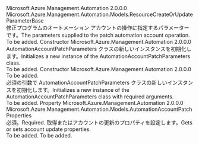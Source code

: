 <Type Name="AutomationAccountPatchParameters" FullName="Microsoft.Azure.Management.Automation.Models.AutomationAccountPatchParameters">
  <TypeSignature Language="C#" Value="public class AutomationAccountPatchParameters : Microsoft.Azure.Management.Automation.Models.ResourceCreateOrUpdateParameterBase" />
  <TypeSignature Language="ILAsm" Value=".class public auto ansi beforefieldinit AutomationAccountPatchParameters extends Microsoft.Azure.Management.Automation.Models.ResourceCreateOrUpdateParameterBase" />
  <TypeSignature Language="DocId" Value="T:Microsoft.Azure.Management.Automation.Models.AutomationAccountPatchParameters" />
  <TypeSignature Language="VB.NET" Value="Public Class AutomationAccountPatchParameters&#xA;Inherits ResourceCreateOrUpdateParameterBase" />
  <TypeSignature Language="F#" Value="type AutomationAccountPatchParameters = class&#xA;    inherit ResourceCreateOrUpdateParameterBase" />
  <AssemblyInfo>
    <AssemblyName>Microsoft.Azure.Management.Automation</AssemblyName>
    <AssemblyVersion>2.0.0.0</AssemblyVersion>
  </AssemblyInfo>
  <Base>
    <BaseTypeName>Microsoft.Azure.Management.Automation.Models.ResourceCreateOrUpdateParameterBase</BaseTypeName>
  </Base>
  <Interfaces />
  <Docs>
    <summary>
            <span data-ttu-id="60b53-101">修正プログラムのオートメーション アカウントの操作に指定するパラメーターです。</span><span class="sxs-lookup"><span data-stu-id="60b53-101">The parameters supplied to the patch automation account operation.</span></span>
            </summary>
    <remarks>To be added.</remarks>
  </Docs>
  <Members>
    <Member MemberName=".ctor">
      <MemberSignature Language="C#" Value="public AutomationAccountPatchParameters ();" />
      <MemberSignature Language="ILAsm" Value=".method public hidebysig specialname rtspecialname instance void .ctor() cil managed" />
      <MemberSignature Language="DocId" Value="M:Microsoft.Azure.Management.Automation.Models.AutomationAccountPatchParameters.#ctor" />
      <MemberSignature Language="VB.NET" Value="Public Sub New ()" />
      <MemberType>Constructor</MemberType>
      <AssemblyInfo>
        <AssemblyName>Microsoft.Azure.Management.Automation</AssemblyName>
        <AssemblyVersion>2.0.0.0</AssemblyVersion>
      </AssemblyInfo>
      <Parameters />
      <Docs>
        <summary>
            <span data-ttu-id="60b53-102">AutomationAccountPatchParameters クラスの新しいインスタンスを初期化します。</span><span class="sxs-lookup"><span data-stu-id="60b53-102">Initializes a new instance of the AutomationAccountPatchParameters class.</span></span>
            </summary>
        <remarks>To be added.</remarks>
      </Docs>
    </Member>
    <Member MemberName=".ctor">
      <MemberSignature Language="C#" Value="public AutomationAccountPatchParameters (Microsoft.Azure.Management.Automation.Models.AutomationAccountPatchProperties properties);" />
      <MemberSignature Language="ILAsm" Value=".method public hidebysig specialname rtspecialname instance void .ctor(class Microsoft.Azure.Management.Automation.Models.AutomationAccountPatchProperties properties) cil managed" />
      <MemberSignature Language="DocId" Value="M:Microsoft.Azure.Management.Automation.Models.AutomationAccountPatchParameters.#ctor(Microsoft.Azure.Management.Automation.Models.AutomationAccountPatchProperties)" />
      <MemberSignature Language="VB.NET" Value="Public Sub New (properties As AutomationAccountPatchProperties)" />
      <MemberSignature Language="F#" Value="new Microsoft.Azure.Management.Automation.Models.AutomationAccountPatchParameters : Microsoft.Azure.Management.Automation.Models.AutomationAccountPatchProperties -&gt; Microsoft.Azure.Management.Automation.Models.AutomationAccountPatchParameters" Usage="new Microsoft.Azure.Management.Automation.Models.AutomationAccountPatchParameters properties" />
      <MemberType>Constructor</MemberType>
      <AssemblyInfo>
        <AssemblyName>Microsoft.Azure.Management.Automation</AssemblyName>
        <AssemblyVersion>2.0.0.0</AssemblyVersion>
      </AssemblyInfo>
      <Parameters>
        <Parameter Name="properties" Type="Microsoft.Azure.Management.Automation.Models.AutomationAccountPatchProperties" />
      </Parameters>
      <Docs>
        <param name="properties">To be added.</param>
        <summary>
            <span data-ttu-id="60b53-103">必須の引数で AutomationAccountPatchParameters クラスの新しいインスタンスを初期化します。</span><span class="sxs-lookup"><span data-stu-id="60b53-103">Initializes a new instance of the AutomationAccountPatchParameters class with required arguments.</span></span>
            </summary>
        <remarks>To be added.</remarks>
      </Docs>
    </Member>
    <Member MemberName="Properties">
      <MemberSignature Language="C#" Value="public Microsoft.Azure.Management.Automation.Models.AutomationAccountPatchProperties Properties { get; set; }" />
      <MemberSignature Language="ILAsm" Value=".property instance class Microsoft.Azure.Management.Automation.Models.AutomationAccountPatchProperties Properties" />
      <MemberSignature Language="DocId" Value="P:Microsoft.Azure.Management.Automation.Models.AutomationAccountPatchParameters.Properties" />
      <MemberSignature Language="VB.NET" Value="Public Property Properties As AutomationAccountPatchProperties" />
      <MemberSignature Language="F#" Value="member this.Properties : Microsoft.Azure.Management.Automation.Models.AutomationAccountPatchProperties with get, set" Usage="Microsoft.Azure.Management.Automation.Models.AutomationAccountPatchParameters.Properties" />
      <MemberType>Property</MemberType>
      <AssemblyInfo>
        <AssemblyName>Microsoft.Azure.Management.Automation</AssemblyName>
        <AssemblyVersion>2.0.0.0</AssemblyVersion>
      </AssemblyInfo>
      <ReturnValue>
        <ReturnType>Microsoft.Azure.Management.Automation.Models.AutomationAccountPatchProperties</ReturnType>
      </ReturnValue>
      <Docs>
        <summary>
            <span data-ttu-id="60b53-104">必須。</span><span class="sxs-lookup"><span data-stu-id="60b53-104">Required.</span></span> <span data-ttu-id="60b53-105">取得またはアカウントの更新のプロパティを設定します。</span><span class="sxs-lookup"><span data-stu-id="60b53-105">Gets or sets account update properties.</span></span>
            </summary>
        <value>To be added.</value>
        <remarks>To be added.</remarks>
      </Docs>
    </Member>
  </Members>
</Type>